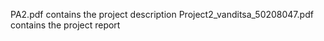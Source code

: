 PA2.pdf contains the project description
Project2_vanditsa_50208047.pdf contains the project report
